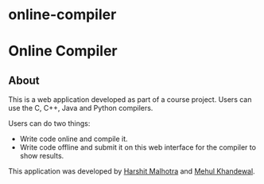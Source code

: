 # online-compiler
# Online Compiler

## About

This is a web application developed as part of a course project. Users can use the C, C++, Java and Python compilers.

Users can do two things:

* Write code online and compile it.
* Write code offline and submit it on this web interface for the compiler to show results.

This application was developed by [Harshit Malhotra](https://github.com/harshitmalhotra) and [Mehul Khandewal](https://github.com/18ucs096).
